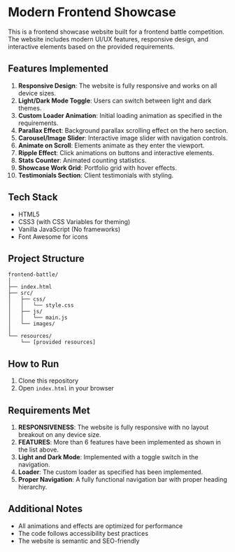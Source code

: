 # Modern Frontend Showcase

This is a frontend showcase website built for a frontend battle competition. The website includes modern UI/UX features, responsive design, and interactive elements based on the provided requirements.

## Features Implemented

1. **Responsive Design**: The website is fully responsive and works on all device sizes.
2. **Light/Dark Mode Toggle**: Users can switch between light and dark themes.
3. **Custom Loader Animation**: Initial loading animation as specified in the requirements.
4. **Parallax Effect**: Background parallax scrolling effect on the hero section.
5. **Carousel/Image Slider**: Interactive image slider with navigation controls.
6. **Animate on Scroll**: Elements animate as they enter the viewport.
7. **Ripple Effect**: Click animations on buttons and interactive elements.
8. **Stats Counter**: Animated counting statistics.
9. **Showcase Work Grid**: Portfolio grid with hover effects.
10. **Testimonials Section**: Client testimonials with styling.

## Tech Stack

- HTML5
- CSS3 (with CSS Variables for theming)
- Vanilla JavaScript (No frameworks)
- Font Awesome for icons

## Project Structure

```
frontend-battle/
│
├── index.html
├── src/
│   ├── css/
│   │   └── style.css
│   ├── js/
│   │   └── main.js
│   └── images/
│
└── resources/
    └── [provided resources]
```

## How to Run

1. Clone this repository
2. Open `index.html` in your browser

## Requirements Met

1. **RESPONSIVENESS**: The website is fully responsive with no layout breakout on any device size.
2. **FEATURES**: More than 6 features have been implemented as shown in the list above.
3. **Light and Dark Mode**: Implemented with a toggle switch in the navigation.
4. **Loader**: The custom loader as specified has been implemented.
5. **Proper Navigation**: A fully functional navigation bar with proper heading hierarchy.

## Additional Notes

- All animations and effects are optimized for performance
- The code follows accessibility best practices
- The website is semantic and SEO-friendly
